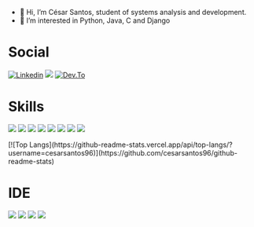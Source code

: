 
- 👋 Hi, I’m César Santos, student of systems analysis and development.
- 👀 I’m interested in  Python, Java, C and  Django 





      
<div>
      <h1>Social</h1>
    <a href=" https://www.linkedin.com/in/cesar-augusto-dos-santos/" target="_blank"><img src="https://img.shields.io/badge/LinkedIn-0077B5?style=for-the-badge&logo=linkedin&logoColor=white" alt="Linkedin"></a>
    <a href="https://www.instagram.com/csaaruto" target="_blank"><img src="https://img.shields.io/badge/Instagram-E4405F?style=for-the-badge&logo=instagram&logoColor=white"></a>
    <a href="https://www.dev.to/csaaruto96" target="_blank"><img src="https://img.shields.io/badge/Dev.to-0A0A0A?style=for-the-badge&logo=dev%2Eto&logoColor=white" alt="Dev.To"></a>
    </p>
</div>
      <h1>Skills</h1>
<div>
 <img src="https://img.shields.io/badge/HTML5-E34F26?style=for-the-badge&logo=html5&logoColor=white">
 <img src="https://img.shields.io/badge/CSS3-1572B6?style=for-the-badge&logo=css3&logoColor=white">
 <img src="https://img.shields.io/badge/Python-FFD43B?style=for-the-badge&logo=python&logoColor=blue">
 <img src="https://img.shields.io/badge/C-00599C?style=for-the-badge&logo=c&logoColor=white">
 <img src= "https://img.shields.io/badge/Java-ED8B00?style=for-the-badge&logo=openjdk&logoColor=white">
 <img src= "https://img.shields.io/badge/MySQL-00000F?style=for-the-badge&logo=mysql&logoColor=white">
 <img src="https://img.shields.io/badge/PostgreSQL-316192?style=for-the-badge&logo=postgresql&logoColor=white">
 <img src="https://img.shields.io/badge/Amazon_AWS-232F3E?style=for-the-badge&logo=amazon-aws&logoColor=white">
</div>
</p>
</div>

<div>
      [![Top Langs](https://github-readme-stats.vercel.app/api/top-langs/?username=cesarsantos96)](https://github.com/cesarsantos96/github-readme-stats)
</div>
    <h1>IDE</h1>
<div>
  <img src= "https://img.shields.io/badge/Visual_Studio_Code-0078D4?style=for-the-badge&logo=visual%20studio%20code&logoColor=white">
  <img src= "https://img.shields.io/badge/IntelliJ_IDEA-000000.svg?style=for-the-badge&logo=intellij-idea&logoColor=white">
  <img src= "https://img.shields.io/badge/CLion-000000?style=for-the-badge&logo=clion&logoColor=white">
  <img src= "https://img.shields.io/badge/PyCharm-000000.svg?&style=for-the-badge&logo=PyCharm&logoColor=white">
</p>

 
